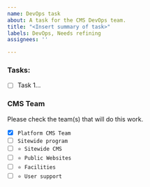 ```yaml
---
name: DevOps task
about: A task for the CMS DevOps team.
title: "<Insert summary of task>"
labels: DevOps, Needs refining
assignees: ''

---
```


### Tasks:
- [ ] Task 1...


### CMS Team
Please check the team(s) that will do this work.

- [x] `Platform CMS Team`
- [ ] `Sitewide program`
- [ ] `⭐️ Sitewide CMS`
- [ ] `⭐️ Public Websites`
- [ ] `⭐️ Facilities`
- [ ] `⭐️ User support`
